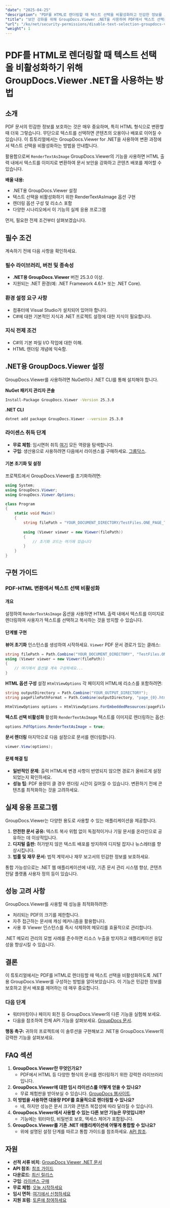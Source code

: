 ```yaml
---
"date": "2025-04-25"
"description": "PDF를 HTML로 렌더링할 때 텍스트 선택을 비활성화하고 민감한 정보를 보호하기 위해 GroupDocs.Viewer .NET을 사용하는 방법을 알아보세요."
"title": "보안 강화를 위해 GroupDocs.Viewer .NET을 사용하여 PDF에서 텍스트 선택을 비활성화하는 방법"
"url": "/ko/net/security-permissions/disable-text-selection-groupdocs-viewer-net/"
"weight": 1
---
```


# PDF를 HTML로 렌더링할 때 텍스트 선택을 비활성화하기 위해 GroupDocs.Viewer .NET을 사용하는 방법

## 소개

PDF 문서의 민감한 정보를 보호하는 것은 매우 중요하며, 특히 HTML 형식으로 변환할 때 더욱 그렇습니다. 무단으로 텍스트를 선택하면 콘텐츠의 오용이나 배포로 이어질 수 있습니다. 이 튜토리얼에서는 GroupDocs.Viewer for .NET을 사용하여 변환 과정에서 텍스트 선택을 비활성화하는 방법을 안내합니다.

활용함으로써 `RenderTextAsImage` GroupDocs.Viewer의 기능을 사용하면 HTML 출력 내에서 텍스트를 이미지로 변환하여 문서 보안을 강화하고 콘텐츠 배포를 제어할 수 있습니다.

**배울 내용:**
- .NET용 GroupDocs.Viewer 설정
- 텍스트 선택을 비활성화하기 위한 RenderTextAsImage 옵션 구현
- 렌더링 옵션 구성 및 리소스 포함
- 다양한 시나리오에서 이 기능의 실제 응용 프로그램

먼저, 필요한 전제 조건부터 살펴보겠습니다.

## 필수 조건

계속하기 전에 다음 사항을 확인하세요.

### 필수 라이브러리, 버전 및 종속성
- **.NET용 GroupDocs.Viewer** 버전 25.3.0 이상.
- 지원되는 .NET 환경(예: .NET Framework 4.6.1+ 또는 .NET Core).

### 환경 설정 요구 사항
- 컴퓨터에 Visual Studio가 설치되어 있어야 합니다.
- C#에 대한 기본적인 지식과 .NET 프로젝트 설정에 대한 지식이 필요합니다.

### 지식 전제 조건
- C#의 기본 파일 I/O 작업에 대한 이해.
- HTML 렌더링 개념에 익숙함.

## .NET용 GroupDocs.Viewer 설정

GroupDocs.Viewer를 사용하려면 NuGet이나 .NET CLI를 통해 설치해야 합니다.

**NuGet 패키지 관리자 콘솔**
```bash
Install-Package GroupDocs.Viewer -Version 25.3.0
```

**.NET CLI**
```bash
dotnet add package GroupDocs.Viewer --version 25.3.0
```

### 라이센스 취득 단계
- **무료 체험**: 임시면허 취득 [여기](https://purchase.groupdocs.com/temporary-license/) 모든 역량을 탐색합니다.
- **구입**: 생산용으로 사용하려면 다음에서 라이센스를 구매하세요. [그룹닥스](https://purchase.groupdocs.com/buy).

#### 기본 초기화 및 설정
프로젝트에서 GroupDocs.Viewer를 초기화하려면:
```csharp
using System;
using GroupDocs.Viewer;
using GroupDocs.Viewer.Options;

class Program
{
    static void Main()
    {
        string filePath = "YOUR_DOCUMENT_DIRECTORY/TestFiles.ONE_PAGE_TEXT_PDF";
        
        using (Viewer viewer = new Viewer(filePath))
        {
            // 초기화 코드는 여기에 있습니다
        }
    }
}
```

## 구현 가이드

### PDF-HTML 변환에서 텍스트 선택 비활성화

#### 개요
설정하여 `RenderTextAsImage` 옵션을 사용하면 HTML 출력 내에서 텍스트를 이미지로 렌더링하여 사용자가 텍스트를 선택하고 복사하는 것을 방지할 수 있습니다.

#### 단계별 구현
**뷰어 초기화**
인스턴스를 생성하여 시작하세요. `Viewer` PDF 문서 경로가 있는 클래스:
```csharp
string filePath = Path.Combine("YOUR_DOCUMENT_DIRECTORY", "TestFiles.ONE_PAGE_TEXT_PDF");
using (Viewer viewer = new Viewer(filePath))
{
    // 여기에서 옵션을 계속 구성하세요...
}
```
**HTML 옵션 구성**
설정 `HtmlViewOptions` 각 페이지의 HTML에 리소스를 포함하려면:
```csharp
string outputDirectory = Path.Combine("YOUR_OUTPUT_DIRECTORY");
string pageFilePathFormat = Path.Combine(outputDirectory, "page_{0}.html");

HtmlViewOptions options = HtmlViewOptions.ForEmbeddedResources(pageFilePathFormat);
```
**텍스트 선택 비활성화**
활성화 `RenderTextAsImage` 텍스트를 이미지로 렌더링하는 옵션:
```csharp
options.PdfOptions.RenderTextAsImage = true;
```
**문서 렌더링**
마지막으로 다음 설정으로 문서를 렌더링합니다.
```csharp
viewer.View(options);
```

#### 문제 해결 팁
- **일반적인 문제**: 출력 HTML에 변경 사항이 반영되지 않으면 경로가 올바르게 설정되었는지 확인하세요.
- **성능 팁**: PDF 용량이 클 경우 렌더링 시간이 길어질 수 있습니다. 변환하기 전에 콘텐츠를 최적화하는 것을 고려하세요.

## 실제 응용 프로그램
GroupDocs.Viewer는 다양한 용도로 사용할 수 있는 애플리케이션을 제공합니다.
1. **안전한 문서 공유:** 텍스트 복사 위험 없이 독점적이거나 기밀 문서를 온라인으로 공유하는 데 이상적입니다.
2. **디지털 출판:** 허가받지 않은 텍스트 배포를 방지하여 디지털 잡지나 뉴스레터를 향상시킵니다.
3. **법률 및 재무 문서:** 법적 계약서나 재무 보고서의 민감한 정보를 보호하세요.

통합 가능성으로는 .NET 웹 애플리케이션에 내장, 기존 문서 관리 시스템 향상, 콘텐츠 전달 플랫폼 사용자 정의 등이 있습니다.

## 성능 고려 사항
GroupDocs.Viewer를 사용할 때 성능을 최적화하려면:
- 처리되는 PDF의 크기를 제한합니다.
- 자주 접근하는 문서에 캐싱 메커니즘을 활용합니다.
- 사용 후 Viewer 인스턴스를 즉시 삭제하여 메모리를 효율적으로 관리합니다.

.NET 메모리 관리의 모범 사례를 준수하면 리소스 누출을 방지하고 애플리케이션 응답성을 향상시킬 수 있습니다.

## 결론
이 튜토리얼에서는 PDF를 HTML로 렌더링할 때 텍스트 선택을 비활성화하도록 .NET용 GroupDocs.Viewer를 구성하는 방법을 알아보았습니다. 이 기능은 민감한 정보를 보호하고 문서 배포를 제어하는 데 매우 중요합니다.

### 다음 단계
- 워터마킹이나 페이지 회전 등 GroupDocs.Viewer의 다른 기능을 실험해 보세요.
- 다음을 참조하여 전체 API 기능을 살펴보세요. [GroupDocs 문서](https://docs.groupdocs.com/viewer/net/).

**행동 촉구:** 귀하의 프로젝트에 이 솔루션을 구현해보고 .NET용 GroupDocs.Viewer의 강력한 기능을 살펴보세요.

## FAQ 섹션
1. **GroupDocs.Viewer란 무엇인가요?**
   - PDF에서 HTML 등 다양한 형식의 문서를 렌더링하기 위한 강력한 라이브러리입니다.
2. **GroupDocs.Viewer에 대한 임시 라이선스를 어떻게 얻을 수 있나요?**
   - 무료 체험판을 받아보실 수 있습니다. [GroupDocs 웹사이트](https://purchase.groupdocs.com/temporary-license/).
3. **이 방법을 사용하면 대용량 PDF를 효율적으로 렌더링할 수 있나요?**
   - 네, 하지만 성능은 문서 크기와 콘텐츠 복잡성에 따라 달라질 수 있습니다.
4. **GroupDocs.Viewer에서 사용할 수 있는 다른 보안 기능은 무엇입니까?**
   - 기능에는 워터마킹, 비밀번호 보호, 액세스 제어가 포함됩니다.
5. **GroupDocs.Viewer를 기존 .NET 애플리케이션에 어떻게 통합할 수 있나요?**
   - 위에 설명된 설정 단계를 따르고 통합 가이드를 참조하세요. [API 참조](https://reference.groupdocs.com/viewer/net/).

## 자원
- **선적 서류 비치**: [GroupDocs Viewer .NET 문서](https://docs.groupdocs.com/viewer/net/)
- **API 참조**: [참조 가이드](https://reference.groupdocs.com/viewer/net/)
- **다운로드**: [최신 릴리스](https://releases.groupdocs.com/viewer/net/)
- **구입**: [라이센스 구매](https://purchase.groupdocs.com/buy)
- **무료 체험**: [오늘 시작하세요](https://releases.groupdocs.com/viewer/net/)
- **임시 면허**: [여기에서 신청하세요](https://purchase.groupdocs.com/temporary-license/)
- **지원 포럼**: [토론에 참여하세요](https://forum.groupdocs.com/c/viewer/9)